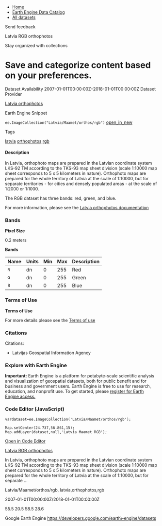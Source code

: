 



* [Home](https://developers.google.com/)
* [Earth Engine Data Catalog](https://developers.google.com/earth-engine/datasets)
* [All datasets](https://developers.google.com/earth-engine/datasets/catalog)





 
 
 Send feedback
 
 

Latvia RGB orthophotos


 
 Stay organized with collections
 

 
 Save and categorize content based on your preferences.
========================================================================================================================








Dataset Availability
2007\-01\-01T00:00:00Z–2018\-01\-01T00:00:00Z
Dataset Provider


[Latvia orthophotos](https://www.lgia.gov.lv/lv/ortofotokartes-1)



Earth Engine Snippet


`ee.ImageCollection("Latvia/Maamet/orthos/rgb")` 
[open\_in\_new](https://code.earthengine.google.com/?scriptPath=Examples:Datasets/Latvia/Latvia_Maamet_orthos_rgb)





Tags


[latvia](/earth-engine/datasets/tags/latvia)
[orthophotos](/earth-engine/datasets/tags/orthophotos)
[rgb](/earth-engine/datasets/tags/rgb)








#### Description



In Latvia, orthophoto maps are prepared in the Latvian coordinate system
LKS\-92 TM according to the TKS\-93 map sheet division (scale 1:10000 map
sheet corresponds to 5 x 5 kilometers in nature). Orthophoto maps are
prepared for the whole territory of Latvia at the scale of
1:10000, but for separate territories \- for cities and densely populated
areas \- at the scale of 1:2000 or 1:1000\.


The RGB dataset has three bands: red, green, and blue.


For more information, please see the
[Latvia orthophotos documentation](https://www.lgia.gov.lv/lv/ortofotokartes-1)





### Bands



**Pixel Size**
  
0\.2 meters



**Bands**




| Name | Units | Min | Max | Description |
| --- | --- | --- | --- | --- |
| `R` | dn | 0 | 255 | Red |
| `G` | dn | 0 | 255 | Green |
| `B` | dn | 0 | 255 | Blue |




### Terms of Use


**Terms of Use**


For more details please see the
[Terms of use](https://www.lgia.gov.lv/sites/lgia/files/document/Atverto%20datu%20licence%20CC%20BY_0.pdf)




### Citations



Citations:
* Latvijas Geospatial Information Agency





### Explore with Earth Engine


**Important:** 
 Earth Engine is a platform for petabyte\-scale scientific analysis and visualization of
 geospatial datasets, both for public benefit and for business and government users.
 Earth Engine is free to use for research, education, and nonprofit use. To get started, please
 [register for Earth Engine access.](https://console.cloud.google.com/earth-engine)



### Code Editor (JavaScript)



```
vardataset=ee.ImageCollection('Latvia/Maamet/orthos/rgb');

Map.setCenter(24.737,56.861,15);
Map.addLayer(dataset,null,'Latvia Maamet RGB');
```



[Open in Code Editor](https://code.earthengine.google.com/?scriptPath=Examples:Datasets/Latvia/Latvia_Maamet_orthos_rgb)


[Latvia RGB orthophotos](/earth-engine/datasets/catalog/Latvia_Maamet_orthos_rgb)

In Latvia, orthophoto maps are prepared in the Latvian coordinate system LKS\-92 TM according to the TKS\-93 map sheet division (scale 1:10000 map sheet corresponds to 5 x 5 kilometers in nature). Orthophoto maps are prepared for the whole territory of Latvia at the scale of 1:10000, but for separate …

 Latvia/Maamet/orthos/rgb,
 latvia,orthophotos,rgb

2007\-01\-01T00:00:00Z/2018\-01\-01T00:00:00Z



 55\.5 20\.5 58\.5 28\.6
 



Google Earth Engine
https://developers.google.com/earth\-engine/datasets








